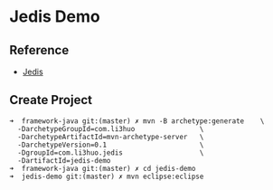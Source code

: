# Jedis Demo

## Reference
 * [Jedis](https://github.com/xetorthio/jedis)

## Create Project

	➜  framework-java git:(master) ✗ mvn -B archetype:generate    \
	  -DarchetypeGroupId=com.li3huo                \
	  -DarchetypeArtifactId=mvn-archetype-server   \
	  -DarchetypeVersion=0.1           	           \
	  -DgroupId=com.li3huo.jedis                   \
	  -DartifactId=jedis-demo
	➜  framework-java git:(master) ✗ cd jedis-demo
	➜  jedis-demo git:(master) ✗ mvn eclipse:eclipse
	
